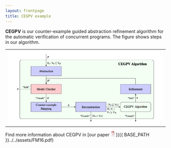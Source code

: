 ```yaml
---
layout: frontpage
title: CEGPV example
---
```

<!---
<div class="navbar">
  <div class="navbar-inner">
      <ul class="nav">
          <li><a href="geneticmaps_fig3.html">prev</a></li>
          <li><a href="tian2016_fig4.html">next</a></li>
      </ul>
  </div>
</div>
-->
**CEGPV** is our counter-example guided abstraction refinement algorithm for the automatic verification of concurrent programs.
The figure shows steps in our algorithm. 
 
<table class="wide">
<tr>
  <td class="center">
    <a href="pages/publpics/cegpv.html">
        <img src="../../assets/publpics/cegpv_big.png" alt="CEGPV algorithm" title="CEGPV algorithm"/>
    </a>
  </td> 
</tr> 
</table>

Find more information about CEGPV in [our paper ![pdf (1.5M)](../icons16/pdf-icon.png)]({{ BASE_PATH }}../../assets/FM16.pdf)
